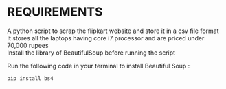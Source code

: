 # REQUIREMENTS 
A python script to scrap the flipkart website and store it in a csv file format<br>
It stores all the laptops having core i7 processor and are priced under 70,000 rupees <br>
Install the library of BeautifulSoup before running the script 

Run the following code in your terminal to install Beautiful Soup :
 ```python
pip install bs4
```
